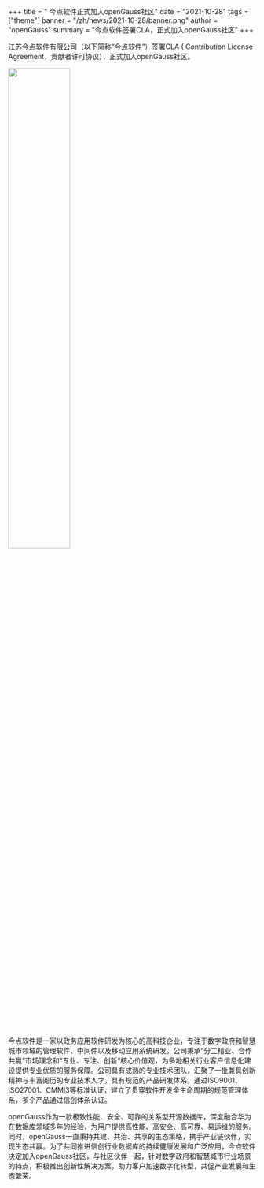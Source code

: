 ﻿+++
title = " 今点软件正式加入openGauss社区"
date = "2021-10-28"
tags = ["theme"]
banner = "/zh/news/2021-10-28/banner.png"
author = "openGauss"
summary = "今点软件签署CLA，正式加入openGauss社区"
+++


​江苏今点软件有限公司（以下简称“今点软件”）签署CLA ( Contribution License Agreement，贡献者许可协议），正式加入openGauss社区。

<img src="/zh/news/2021-10-28/banner.png" style="width: 50%">


今点软件是一家以政务应用软件研发为核心的高科技企业，专注于数字政府和智慧城市领域的管理软件、中间件以及移动应用系统研发。公司秉承“分工精业、合作共赢”市场理念和“专业、专注、创新”核心价值观，为多地相关行业客户信息化建设提供专业优质的服务保障。公司具有成熟的专业技术团队，汇聚了一批兼具创新精神与丰富阅历的专业技术人才，具有规范的产品研发体系，通过ISO9001、ISO27001、CMMI3等标准认证，建立了贯穿软件开发全生命周期的规范管理体系，多个产品通过信创体系认证。

openGauss作为一款极致性能、安全、可靠的关系型开源数据库，深度融合华为在数据库领域多年的经验，为用户提供高性能、高安全、高可靠、易运维的服务。同时，openGauss一直秉持共建、共治、共享的生态策略，携手产业链伙伴，实现生态共赢。为了共同推进信创行业数据库的持续健康发展和广泛应用，今点软件决定加入openGauss社区，与社区伙伴一起，针对数字政府和智慧城市行业场景的特点，积极推出创新性解决方案，助力客户加速数字化转型，共促产业发展和生态繁荣。